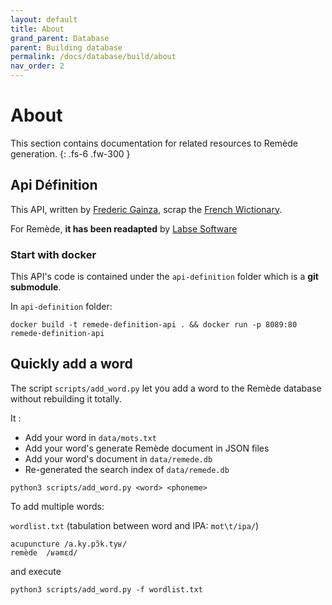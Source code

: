 ```yaml
---
layout: default
title: About
grand_parent: Database
parent: Building database
permalink: /docs/database/build/about
nav_order: 2
---
```


# About
This section contains documentation for related resources to Remède generation. 
{: .fs-6 .fw-300 }

## Api Définition

This API, written by [Frederic Gainza](https://api-definition.fgainza.fr/), scrap the [French Wictionary](https://fr.wiktionary.org/wiki/Wiktionnaire:Page_d%E2%80%99accueil).

For Remède, **it has been readapted** by [Labse Software](https://github.com/LabseSoftware/api-definition)

### Start with docker

This API's code is contained under the `api-definition` folder which is a **git submodule**.

In `api-definition` folder:
```shell
docker build -t remede-definition-api . && docker run -p 8089:80 remede-definition-api
```

## Quickly add a word

The script `scripts/add_word.py` let you add a word to the Remède database without rebuilding it totally.

It :
- Add your word in `data/mots.txt`
- Add your word's generate Remède document in JSON files
- Add your word's document in `data/remede.db`
- Re-generated the search index of `data/remede.db`

```shell
python3 scripts/add_word.py <word> <phoneme>
```

To add multiple words:

`wordlist.txt` (tabulation between word and IPA: `mot\t/ipa/`)
```
acupuncture /a.ky.pɔ̃k.tyʁ/
remède  /ʁəmɛd/
```
and execute
```shell
python3 scripts/add_word.py -f wordlist.txt
```
